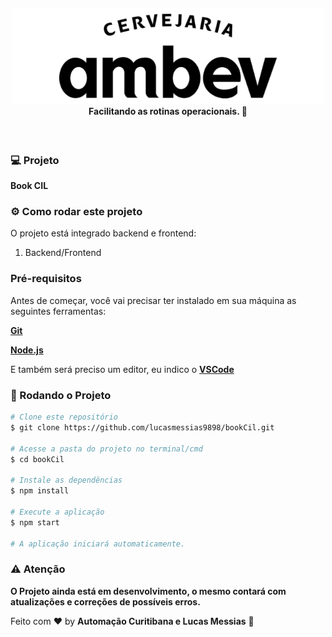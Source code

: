 <h4 align="center">
  <img src=".github/ambev-logo.png" width="500px" /><br>
 <b>Facilitando as rotinas operacionais.</b> 🔧
</h4>

<br>

### 💻 Projeto

<b>Book CIL</b> 

### ⚙ Como rodar este projeto

O projeto está integrado backend e frontend:

1. Backend/Frontend

### Pré-requisitos

Antes de começar, você vai precisar ter instalado em sua máquina as seguintes ferramentas:

<b>[Git](https://git-scm.com)</b>

<b>[Node.js](https://nodejs.org/en/)</b>

E também será preciso um editor, eu indico o <b>[VSCode](https://code.visualstudio.com/)</b>

### 🧭 Rodando o Projeto

```bash
# Clone este repositório
$ git clone https://github.com/lucasmessias9898/bookCil.git

# Acesse a pasta do projeto no terminal/cmd
$ cd bookCil

# Instale as dependências
$ npm install 

# Execute a aplicação 
$ npm start

# A aplicação iniciará automaticamente. 
```

### ⚠️ Atenção

<b>O Projeto ainda está em desenvolvimento, o mesmo contará com atualizações e correções de possíveis erros.</b>

Feito com ❤️ by **Automação Curitibana e Lucas Messias** 🤙